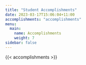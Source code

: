 ```yaml
---
title: "Student Accomplishments"
date: 2023-03-17T15:06:04+11:00
accomplishments: "accomplishments"
menu:
  main:
    name: Accomplishments
    weight: 7
sidebar: false
---
```


{{< accomplishments >}}